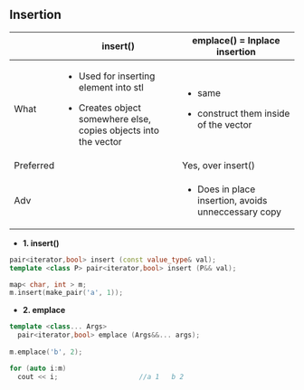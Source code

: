 ## Insertion

||insert()|emplace() = Inplace insertion|
|---|---|---|
|What|<ul><li>Used for inserting element into stl</li></ul><ul><li>Creates object somewhere else, copies objects into the vector</li></ul>|<ul><li>same</li></ul><ul><li>construct them inside of the vector</li></ul>|
|Preferred||Yes, over insert()|
|Adv||<ul><li>Does in place insertion, avoids unneccessary copy</li></ul>|

- **1. insert()**
```c++
pair<iterator,bool> insert (const value_type& val);
template <class P> pair<iterator,bool> insert (P&& val);

map< char, int > m;
m.insert(make_pair('a', 1));
```
- **2. emplace**
```c++
template <class... Args>
  pair<iterator,bool> emplace (Args&&... args);
  
m.emplace('b', 2);

for (auto i:m)
  cout << i;                    //a 1   b 2
```
